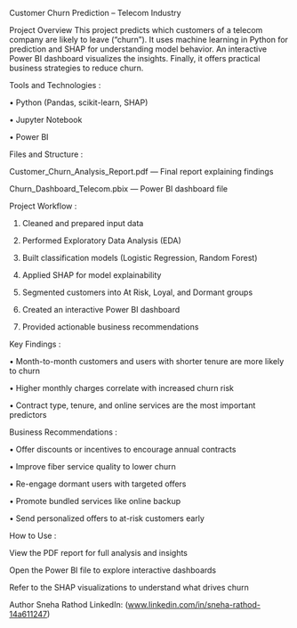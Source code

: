 Customer Churn Prediction – Telecom Industry

Project Overview
This project predicts which customers of a telecom company are likely to leave (“churn”). It uses machine learning in Python for prediction and SHAP for understanding model behavior. An interactive Power BI dashboard visualizes the insights. Finally, it offers practical business strategies to reduce churn.

Tools and Technologies :

• Python (Pandas, scikit-learn, SHAP)

• Jupyter Notebook

• Power BI


Files and Structure :

Customer_Churn_Analysis_Report.pdf — Final report explaining findings

Churn_Dashboard_Telecom.pbix — Power BI dashboard file






Project Workflow :

1. Cleaned and prepared input data

2. Performed Exploratory Data Analysis (EDA)

3. Built classification models (Logistic Regression, Random Forest)

4. Applied SHAP for model explainability

5. Segmented customers into At Risk, Loyal, and Dormant groups

6. Created an interactive Power BI dashboard

7. Provided actionable business recommendations





Key Findings :

• Month-to-month customers and users with shorter tenure are more likely to churn

• Higher monthly charges correlate with increased churn risk

• Contract type, tenure, and online services are the most important predictors



Business Recommendations :

• Offer discounts or incentives to encourage annual contracts

• Improve fiber service quality to lower churn

• Re-engage dormant users with targeted offers

• Promote bundled services like online backup

• Send personalized offers to at-risk customers early




How to Use :

View the PDF report for full analysis and insights

Open the Power BI file to explore interactive dashboards

Refer to the SHAP visualizations to understand what drives churn



Author
Sneha Rathod
LinkedIn: (www.linkedin.com/in/sneha-rathod-14a611247)
